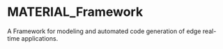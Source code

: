# MATERIAL_Framework
A Framework for modeling and automated code generation of edge real-time applications.
